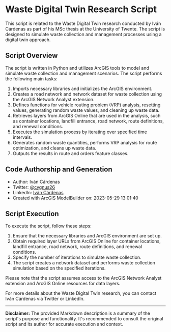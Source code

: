 # Waste Digital Twin Research Script

This script is related to the Waste Digital Twin research conducted by Iván Cárdenas as part of his MSc thesis at the University of Twente. The script is designed to simulate waste collection and management processes using a digital twin approach.

## Script Overview

The script is written in Python and utilizes ArcGIS tools to model and simulate waste collection and management scenarios. The script performs the following main tasks:

1. Imports necessary libraries and initializes the ArcGIS environment.
2. Creates a road network and network dataset for waste collection using the ArcGIS Network Analyst extension.
3. Defines functions for vehicle routing problem (VRP) analysis, resetting values, generating random waste values, and cleaning up waste data.
4. Retrieves layers from ArcGIS Online that are used in the analysis, such as container locations, landfill entrance, road network, route definitions, and renewal conditions.
5. Executes the simulation process by iterating over specified time intervals.
6. Generates random waste quantities, performs VRP analysis for route optimization, and cleans up waste data.
7. Outputs the results in route and orders feature classes.

## Code Authorship and Generation

- Author: Iván Cárdenas
- Twitter: [@cygnus26](https://twitter.com/cygnus26)
- LinkedIn: [Iván Cárdenas](https://www.linkedin.com/in/icmaps)
- Created with ArcGIS ModelBuilder on: 2023-05-29 13:01:40

## Script Execution

To execute the script, follow these steps:

1. Ensure that the necessary libraries and ArcGIS environment are set up.
2. Obtain required layer URLs from ArcGIS Online for container locations, landfill entrance, road network, route definitions, and renewal conditions.
3. Specify the number of iterations to simulate waste collection.
4. The script creates a network dataset and performs waste collection simulation based on the specified iterations.

Please note that the script assumes access to the ArcGIS Network Analyst extension and ArcGIS Online resources for data layers.

For more details about the Waste Digital Twin research, you can contact Iván Cárdenas via Twitter or LinkedIn.

---

**Disclaimer:** The provided Markdown description is a summary of the script's purpose and functionality. It's recommended to consult the original script and its author for accurate execution and context.


